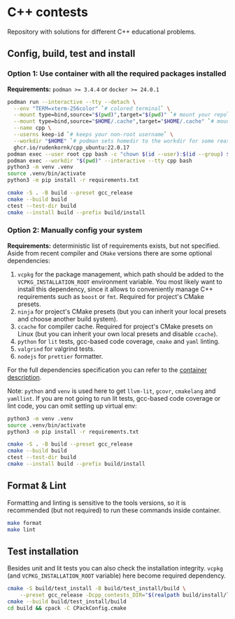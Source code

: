 # C++ contests

Repository with solutions for different C++ educational problems.

## Config, build, test and install

### Option 1: Use container with all the required packages installed

**Requirements:** `podman >= 3.4.4` or `docker >= 24.0.1`

```bash
podman run --interactive --tty --detach \
  --env "TERM=xterm-256color" `# colored terminal` \
  --mount type=bind,source="$(pwd)",target="$(pwd)" `# mount your repo` \
  --mount type=bind,source="$HOME/.cache",target="$HOME/.cache" `# mount cache` \
  --name cpp \
  --userns keep-id `# keeps your non-root username` \
  --workdir "$HOME" `# podman sets homedir to the workdir for some reason` \
  ghcr.io/rudenkornk/cpp_ubuntu:22.0.17
podman exec --user root cpp bash -c "chown $(id --user):$(id --group) $HOME"
podman exec --workdir "$(pwd)" --interactive --tty cpp bash
python3 -m venv .venv
source .venv/bin/activate
python3 -m pip install -r requirements.txt
```

```bash
cmake -S . -B build --preset gcc_release
cmake --build build
ctest --test-dir build
cmake --install build --prefix build/install
```

### Option 2: Manually config your system

**Requirements:** deterministic list of requirements exists, but not specified.
Aside from recent compiler and `CMake` versions there are some optional dependencies:

1. `vcpkg` for the package management, which path should be added to the `VCPKG_INSTALLATION_ROOT` environment variable.
   You most likely want to install this dependency, since it allows to conveniently manage C++ requirements such as `boost` or `fmt`.
   Required for project's CMake presets.
1. `ninja` for project's CMake presets (but you can inherit your local presets and choose another build system).
1. `ccache` for compiler cache. Required for project's CMake presets on Linux (but you can inherit your own local presets and disable `ccache`).
1. `python` for `lit` tests, gcc-based code coverage, `cmake` and `yaml` linting.
1. `valgrind` for valgrind tests.
1. `nodejs` for `prettier` formatter.

For the full dependencies specification you can refer to the [container description](https://github.com/rudenkornk/cpp_image).

Note: `python` and `venv` is used here to get `llvm-lit`, `gcovr`, `cmakelang` and `yamllint`.
If you are not going to run lit tests, gcc-based code coverage or lint code, you can omit setting up virtual env:

```bash
python3 -m venv .venv
source .venv/bin/activate
python3 -m pip install -r requirements.txt
```

```bash
cmake -S . -B build --preset gcc_release
cmake --build build
ctest --test-dir build
cmake --install build --prefix build/install
```

## Format & Lint

Formatting and linting is sensitive to the tools versions, so it is recommended (but not required) to run these commands inside container.

```bash
make format
make lint
```

## Test installation

Besides unit and lit tests you can also check the installation integrity.
`vcpkg` (and `VCPKG_INSTALLATION_ROOT` variable) here become required dependency.

```bash
cmake -S build/test_install -B build/test_install/build \
    --preset gcc_release -Dcpp_contests_DIR="$(realpath build/install/lib/cmake/cpp_contests)"
cmake --build build/test_install/build
cd build && cpack -C CPackConfig.cmake
```
